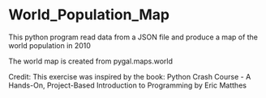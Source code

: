 # World_Population_Map

This python program read data from a JSON file and produce a map of the world population in 2010

The world map is created from pygal.maps.world

Credit:
This exercise was inspired by the book: Python Crash Course - A Hands-On, Project-Based Introduction to Programming by Eric Matthes
